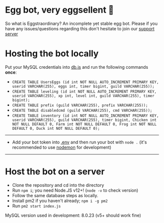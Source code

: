 # Egg bot, very eggsellent 🥚

So what is Eggstraordinary? An incomplete yet stable egg bot. Please if you have any issues/questions regarding this don't hesitate to join our [support server](https://discord.gg/6rF4XxXdt6)

# Hosting the bot locally

Put your MySQL credentials into [db.js](db.js) and run the following commands **once**:

- `CREATE TABLE UsersEggs (id int NOT NULL AUTO_INCREMENT PRIMARY KEY, userid VARCHAR(255), eggs int, timer bigint, guild VARCHAR(255));`
- `CREATE TABLE leveling (id int NOT NULL AUTO_INCREMENT PRIMARY KEY, userid VARCHAR(255), xp int, level int, guild VARCHAR(255), timer bigint);`
- `CREATE TABLE prefix (guild VARCHAR(255), prefix VARCHAR(255));`
- `CREATE TABLE disabledcmd (guild VARCHAR(255), cmd VARCHAR(255));`
- `CREATE TABLE inventory (id int NOT NULL AUTO_INCREMENT PRIMARY KEY, userid VARCHAR(255), guild VARCHAR(255), timer bigint, Chicken int NOT NULL DEFAULT 0, Farm int NOT NULL DEFAULT 0, Frog int NOT NULL DEFAULT 0, Duck int NOT NULL DEFAULT 0);`
---
- Add your bot token into [.env](.env) and then run your bot with `node .`
(it's recommended to use [nodemon](https://nodemon.io/) for development)
---

# Host the bot on a server

- Clone the repository and cd into the directory
- Run `npm i`; you need Node.JS v12+! (`node -v` to check version)
- Follow the same database steps as locally.
- Install pm2 if you haven't already; `npm i -g pm2`
- Run `pm2 start index.js`

MySQL version used in development: 8.0.23 (v5+ should work fine)